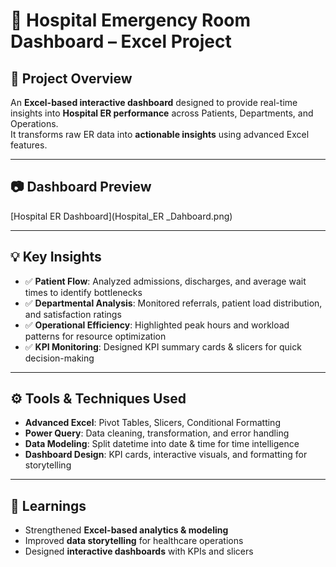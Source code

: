 # 🏥 Hospital Emergency Room Dashboard – Excel Project  

## 📌 Project Overview  
An **Excel-based interactive dashboard** designed to provide real-time insights into **Hospital ER performance** across Patients, Departments, and Operations.  
It transforms raw ER data into **actionable insights** using advanced Excel features.  

---

## 📷 Dashboard Preview  
[Hospital ER Dashboard](Hospital_ER _Dahboard.png)  

---

## 💡 Key Insights  
- ✅ **Patient Flow**: Analyzed admissions, discharges, and average wait times to identify bottlenecks  
- ✅ **Departmental Analysis**: Monitored referrals, patient load distribution, and satisfaction ratings  
- ✅ **Operational Efficiency**: Highlighted peak hours and workload patterns for resource optimization  
- ✅ **KPI Monitoring**: Designed KPI summary cards & slicers for quick decision-making  

---

## ⚙️ Tools & Techniques Used  
- **Advanced Excel**: Pivot Tables, Slicers, Conditional Formatting  
- **Power Query**: Data cleaning, transformation, and error handling  
- **Data Modeling**: Split datetime into date & time for time intelligence  
- **Dashboard Design**: KPI cards, interactive visuals, and formatting for storytelling  

---

## 🚀 Learnings  
- Strengthened **Excel-based analytics & modeling**  
- Improved **data storytelling** for healthcare operations  
- Designed **interactive dashboards** with KPIs and slicers  


